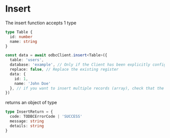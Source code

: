 # Insert

The insert function accepts 1 type

```typescript
type Table {
  id: number
  name: string
}

const data = await odbcClient.insert<Table>({
  table: 'users',
  database: 'example', // Only if the Client has been explicitly configured
  replace: false, // Replace the existing register
  data: {
    id: 1,
    name: 'John Doe'
  }, // if you want to insert multiple records (array), check that the DBMS accepts the syntax `INSERT INTO <table> (<columns>) VALUES (...), (...), ...
})
```

returns an object of type
```typescript
type InsertReturn = {
  code: TODBCErrorCode | 'SUCCESS'
  message: string
  details: string
}
```
